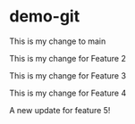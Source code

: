 # demo-git


This is my change to main

This is my change for Feature 2

This is my change for Feature 3

This is my change for Feature 4

A new update for feature 5!
